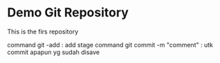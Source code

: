 # Demo Git Repository

This is the firs repository

command git -add : add stage
command git commit -m "comment" : utk commit apapun yg sudah disave

